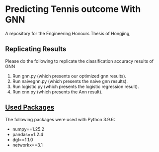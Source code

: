 # Predicting Tennis outcome With GNN
A repository for the Engineering Honours Thesis of Hongjing, 

## Replicating Results

Please do the following to replicate the classification accuracy results of GNN

1. Run gnn.py (which presents our optimized gnn results).
2. Run naivegnn.py (which presents the naive gnn results).
3. Run logistic.py (which presents the logistic regression result).
4. Run cnn.py (which presents the Ann result).

## [Used Packages](https://github.com/rex0066/tennis_prediction)

The following packages were used with Python 3.9.6:

* numpy==1.25.2
* pandas==1.2.4
* dgl==1.1.0
* networkx==3.1
